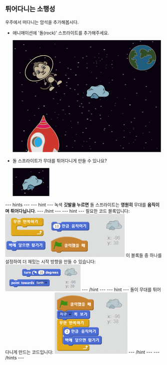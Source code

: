 ## 튀어다니는 소행성

우주에서 떠다니는 암석을 추가해봅시다.

+ 애니매이션에 '돌(rock)' 스프라이트를 추가해주세요.
    
    ![돌 스프라이트 추가하기](images/space-rock-sprite.png)

+ 돌 스프라이트가 무대를 튀어다니게 만들 수 있나요?
    
    ![튀어다니는 돌 테스트](images/space-bounce-test.png)

\--- hints \--- \--- hint \--- 녹색 **깃발을 누르면** 돌 스프라이트는 **영원히** 무대를 **움직이며** **튀어다닙니다**. \--- /hint \--- \--- hint \--- 필요한 코드 블록입니다: ![Blocks for a bouncing rock](images/space-bounce-blocks.png) 이 블록들 중 하나를 설정하여 더 재밌는 시작 방향을 만들 수 있습니다: ![Setting the rock's initial position](images/space-initial-position.png) \--- /hint \--- \--- hint \--- 돌이 무대를 튀어다니게 만드는 코드입니다: ![Code for a bouncing rock](images/space-bounce-code.png) \--- /hint \--- \--- /hints \---